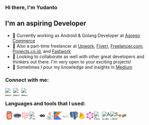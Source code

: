 ### Hi there, I'm Yudanto

## I'm an aspiring Developer
- 🔭 Currently working as Android & Golang Developer at [Agrego Commerce][agrego]
- 🔭 Also a part-time freelancer at [Upwork][upwork], [Fiverr][fiverr], [Freelancer.com][freelancer], [Projects.co.id][projects], and [Fastwork][fastwork]
- 🔭 Looking to collaborate as well with other great developers and thinkers out there. I'm very open to your exciting projects!
- 🔭 Sometimes I pour my knowledge and insights in [Medium][medium]

### Connect with me:
[<img align="left" alt="my gmail" height="26" width="26" src="https://cdn.jsdelivr.net/npm/simple-icons@v3/icons/gmail.svg"/>][gmail]
[<img align="left" alt="my outlook mail" height="26" width="26" src="https://cdn.jsdelivr.net/npm/simple-icons@v3/icons/microsoftoutlook.svg"/>][outlook]
[<img align="left" alt="my linkedin" height="26" width="26" src="https://cdn.jsdelivr.net/npm/simple-icons@v3/icons/linkedin.svg"/>][linkedin]

<br />

### Languages and tools that I used:
<img align="left" alt="HTML" height="26" width="26" src="https://raw.githubusercontent.com/github/explore/80688e429a7d4ef2fca1e82350fe8e3517d3494d/topics/html/html.png" />
<img align="left" alt="PHP" height="26" width="26" src="https://raw.githubusercontent.com/github/explore/ccc16358ac4530c6a69b1b80c7223cd2744dea83/topics/php/php.png" />
<img align="left" alt="Laravel" height="26" width="26" src="https://raw.githubusercontent.com/github/explore/56a826d05cf762b2b50ecbe7d492a839b04f3fbf/topics/laravel/laravel.png" />
<img align="left" alt="Codeigniter" height="26" width="26" src="https://www.codeigniter.com/assets/images/codeigniter4logo.png" />
<img align="left" alt="Golang" height="26" width="26" src="https://raw.githubusercontent.com/github/explore/80688e429a7d4ef2fca1e82350fe8e3517d3494d/topics/go/go.png" />
<img align="left" alt="Java" height="26" width="26" src="https://raw.githubusercontent.com/github/explore/80688e429a7d4ef2fca1e82350fe8e3517d3494d/topics/java/java.png" />
<img align="left" alt="Kotlin" height="26" width="26" src="https://raw.githubusercontent.com/github/explore/80688e429a7d4ef2fca1e82350fe8e3517d3494d/topics/kotlin/kotlin.png" />
<img align="left" alt="MySQL" height="26" width="26" src="https://raw.githubusercontent.com/github/explore/80688e429a7d4ef2fca1e82350fe8e3517d3494d/topics/mysql/mysql.png" />
<img align="left" alt="PostgreSQL" height="26" width="26" src="https://raw.githubusercontent.com/github/explore/80688e429a7d4ef2fca1e82350fe8e3517d3494d/topics/postgresql/postgresql.png" />
<img align="left" alt="Firebase" height="26" width="26" src="https://raw.githubusercontent.com/github/explore/80688e429a7d4ef2fca1e82350fe8e3517d3494d/topics/firebase/firebase.png" />
<img align="left" alt="GraphQL" height="26" width="26" src="https://raw.githubusercontent.com/github/explore/5c058a388828bb5fde0bcafd4bc867b5bb3f26f3/topics/graphql/graphql.png" />
<img align="left" alt="GoLand" height="26" width="26" src="https://resources.jetbrains.com/storage/products/goland/img/meta/goland_logo_300x300.png" />
<img align="left" alt="Android Studio" height="26" width="26" src="https://upload.wikimedia.org/wikipedia/commons/thumb/3/34/Android_Studio_icon.svg/1024px-Android_Studio_icon.svg.png" />
<img align="left" alt="Sublime Text" height="26" width="26" src="https://upload.wikimedia.org/wikipedia/en/d/d2/Sublime_Text_3_logo.png" />
<img align="left" alt="Git" height="26" width="26" src="https://raw.githubusercontent.com/github/explore/80688e429a7d4ef2fca1e82350fe8e3517d3494d/topics/git/git.png" />

<br />
<br />

[agrego]: https://agrego.id/
[gmail]: youdant@gmail.com
[outlook]: yudantoanas@hotmail.com
[linkedin]: https://linkedin.com/in/yudantoanas
[medium]: https://medium.com/@yudanto
[upwork]: https://www.upwork.com/freelancers/~01687c928638850ee2
[fiverr]: https://www.fiverr.com/yudantoanas
[freelancer]: https://www.freelancer.com/u/youdant
[projects]: https://projects.co.id/public/browse_users/view/891d13/yuda
[fastwork]: https://fastwork.id/user/youdant



